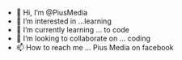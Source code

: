 - 👋 Hi, I’m @PiusMedia
- 👀 I’m interested in ...learning 
- 🌱 I’m currently learning ... to code
- 💞️ I’m looking to collaborate on ... coding
- 📫 How to reach me ... Pius Media on facebook

<!---
PiusMedia/PiusMedia is a ✨ special ✨ repository because its `README.md` (this file) appears on your GitHub profile.
You can click the Preview link to take a look at your changes.
--->
